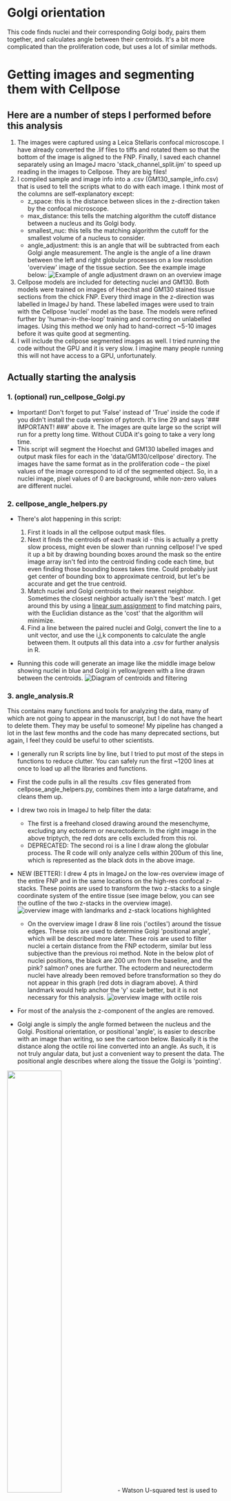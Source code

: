 # Golgi orientation
This code finds nuclei and their corresponding Golgi body, pairs them together, and calculates angle between their 
centroids. It's a bit more complicated than the proliferation code, but uses a lot of similar methods.

# Getting images and segmenting them with Cellpose
## Here are a number of steps I performed before this analysis
1. The images were captured using a Leica Stellaris confocal microscope. I have already converted the .lif files to tiffs 
and rotated them so that the bottom of the image is aligned to the FNP. Finally, I saved each channel separately using 
an ImageJ macro 'stack_channel_split.ijm' to speed up reading in the images to Cellpose. They are big files!
2. I compiled sample and image info into a .csv (GM130_sample_info.csv) that is used to tell the scripts what to do with each image. 
I think most of the columns are self-explanatory except:
   - z_space: this is the distance between slices in the z-direction taken by the confocal microscope.
   - max_distance: this tells the matching algorithm the cutoff distance between a nucleus and its Golgi body.
   - smallest_nuc: this tells the matching algorithm the cutoff for the smallest volume of a nucleus to consider.
   - angle_adjustment: this is an angle that will be subtracted from each Golgi angle measurement. The angle is the angle 
   of a line drawn between the left and right globular processes on a low resolution 'overview' image of the tissue section.
   See the example image below:
   ![Example of angle adjustment drawn on an overview image](/Readme_images/Golgi_baseline_angle_example.png)
3. Cellpose models are included for detecting nuclei and GM130. Both models were trained on images of Hoechst and GM130 
stained tissue sections from the chick FNP. Every third image in the z-direction was labelled in ImageJ by hand. These 
labelled images were used to train with the Cellpose 'nuclei' model as the base. The models were refined further by 
'human-in-the-loop' training and correcting on unlabelled images. Using this method we only had to hand-correct ~5-10 images
before it was quite good at segmenting.
4. I will include the cellpose segmented images as well. I tried running the code without the GPU and it is very slow.
I imagine many people running this will not have access to a GPU, unfortunately.

## Actually starting the analysis
### 1. (optional) run_cellpose_Golgi.py
- Important! Don't forget to put 'False' instead of 'True' inside the code if you didn't install the cuda version of pytorch.
It's line 29 and says '### IMPORTANT! ###' above it. The images are quite large so the script will run for a pretty long time. 
Without CUDA it's going to take a very long time.
- This script will segment the Hoechst and GM130 labelled images and output mask files for each in the 'data/GM130/cellpose' directory.
The images have the same format as in the proliferation code – the pixel values of the image correspond to id of the segmented object.
So, in a nuclei image, pixel values of 0 are background, while non-zero values are different nuclei.

### 2. cellpose_angle_helpers.py
- There's alot happening in this script:
  1. First it loads in all the cellpose output mask files.
  2. Next it finds the centroids of each mask id - this is actually a pretty slow process, might even be slower than running
  cellpose! I've sped it up a bit by drawing bounding boxes around the mask so the entire image array isn't fed into the centroid
  finding code each time, but even finding those bounding boxes takes time. Could probably just get center of bounding box
  to approximate centroid, but let's be accurate and get the true centroid.
  3. Match nuclei and Golgi centroids to their nearest neighbor. Sometimes the closest neighbor actually isn't the 'best' match.
  I get around this by using a [linear sum assignment](https://en.wikipedia.org/wiki/Assignment_problem) to find matching pairs, with
  the Euclidian distance as the 'cost' that the algorithm will minimize.
  4. Find a line between the paired nuclei and Golgi, convert the line to a unit vector, and use the i,j,k components to calculate the angle
  between them. It outputs all this data into a .csv for further analysis in R.

- Running this code will generate an image like the middle image below showing nuclei in blue and Golgi in yellow/green 
with a line drawn between the centroids.
![Diagram of centroids and filtering](/Readme_images/Golgi_filtering_example.png)

### 3. angle_analysis.R
This contains many functions and tools for analyzing the data, many of which are not going to appear in the manuscript,
but I do not have the heart to delete them. They may be useful to someone! My pipeline has changed a lot in the last few
months and the code has many deprecated sections, but again, I feel they could be useful to other scientists.
- I generally run R scripts line by line, but I tried to put most of the steps in functions to reduce clutter.
You can safely run the first ~1200 lines at once to load up all the libraries and functions.
- First the code pulls in all the results .csv files generated from cellpose_angle_helpers.py, combines them into a large dataframe,
and cleans them up.
- I drew two rois in ImageJ to help filter the data:
  - The first is a freehand closed drawing around the mesenchyme, excluding
  any ectoderm or neurectoderm. In the right image in the above triptych, the red dots are cells excluded from this roi.
  - DEPRECATED: The second roi is a line I draw along the globular process. The R code will only analyze cells within 200um of this line, 
  which is represented as the black dots in the above image.
- NEW (BETTER): I drew 4 pts in ImageJ on the low-res overview image of the entire FNP and in the same locations on the 
high-res confocal z-stacks. These points are used to transform the two z-stacks to a single coordinate system of the entire
tissue (see image below, you can see the outline of the two z-stacks in the overview image).
![overview image with landmarks and z-stack locations highlighted](/Readme_images/overview_angle_lms.png)
  - On the overview image I draw 8 line rois ('octiles') around the tissue edges. These rois are used to determine Golgi
  'positional angle', which will be described more later. These rois are used to filter nuclei a certain distance from 
  the FNP ectoderm, similar but less subjective than the previous roi method. Note in the below plot of nuclei positions,
  the black are 200 um from the baseline, and the pink? salmon? ones are further. The ectoderm and neurectoderm nuclei
  have already been removed before transformation so they do not appear in this graph (red dots in diagram above). A third 
  landmark would help anchor the 'y' scale better, but it is not necessary for this analysis.
![overview image with octile rois](/Readme_images/overview_octile_filtered.png)

- For most of the analysis the z-component of the angles are removed.
- Golgi angle is simply the angle formed between the nucleus and the Golgi. Positional orientation, or positional 'angle',
is easier to describe with an image than writing, so see the cartoon below. Basically it is the distance along the octile 
roi line converted into an angle. As such, it is not truly angular data, but just a convenient way to present the data.
The positional angle describes where along the tissue the Golgi is 'pointing'.
<img src="/Readme_images/positional_angle_diagram.png" width=50% height=50%>
- Watson U-squared test is used to compare Golgi angle distribution between the treated and contralateral sides of the face.
This analysis is only performed on the 2D data.
- The distribution of angles and positional angle in 2D are plotted with a windrose histogram combining the relative number 
of pairs per sample across treatment and side of the FNP.
- The distribution of Golgi angle in 3D are plotted with a Mollweide projection (a 'flatearth' plot) heatmap. Not used in
manuscript.
- The position along the octiles where the Golgi intersect can be used to generate a heatmap. This also is not in the manuscript
  (except in the methods cartoon).

![windrose and flatearth plots](/Readme_images/Golgi_results_github.png)